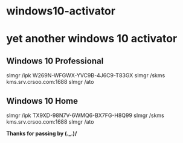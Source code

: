 # windows10-activator
<h1>yet another windows 10 activator</h1>
<h2>Windows 10 Professional</h2>
<a>slmgr /ipk W269N-WFGWX-YVC9B-4J6C9-T83GX</a>
<a>slmgr /skms kms.srv.crsoo.com:1688</a>
<a>slmgr /ato</a>

<h2>Windows 10 Home</h2>
<a>slmgr /ipk TX9XD-98N7V-6WMQ6-BX7FG-H8Q99</a>
<a>slmgr /skms kms.srv.crsoo.com:1688</a>
<a>slmgr /ato</a>

<a><b>Thanks for passing by \(._.)/</b></a>